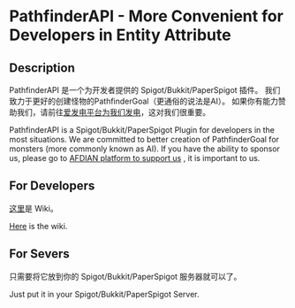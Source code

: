 # PathfinderAPI - More Convenient for Developers in Entity Attribute
## Description
PathfinderAPI 是一个为开发者提供的 Spigot/Bukkit/PaperSpigot 插件。
我们致力于更好的创建怪物的PathfinderGoal（更通俗的说法是AI）。
如果你有能力赞助我们，请前往[爱发电平台为我们发电](https://afdian.net/@sumijie)，这对我们很重要。

PathfinderAPI is a Spigot/Bukkit/PaperSpigot Plugin for developers in the most situations.
We are committed to better creation of PathfinderGoal for monsters (more commonly known as AI).
If you have the ability to sponsor us, please go to [AFDIAN platform to support us](https://afdian.net/@sumijie) , it is important to us.

## For Developers
[这里](https://github.com/MIdCoard/Pathfinder-ASM/wiki)是 Wiki。

[Here](https://github.com/MIdCoard/Pathfinder-ASM/wiki) is the wiki.

## For Severs
只需要将它放到你的 Spigot/Bukkit/PaperSpigot 服务器就可以了。

Just put it in your Spigot/Bukkit/PaperSpigot Server.
